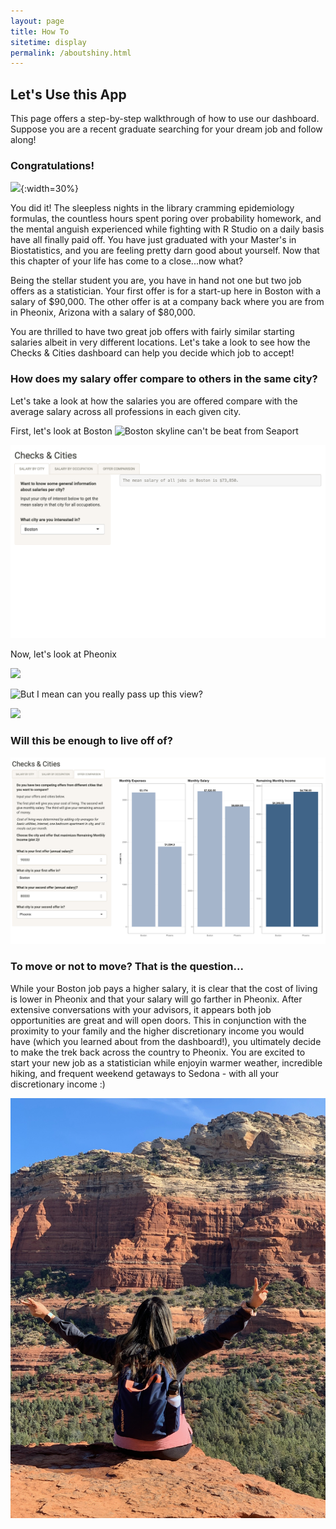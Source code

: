 ```yaml
---
layout: page
title: How To
sitetime: display
permalink: /aboutshiny.html
---
```


## Let's Use this App

This page offers a step-by-step walkthrough of how to use our dashboard. Suppose you are a recent graduate searching for your dream job and follow along!

### Congratulations!

![](/Graduation.jpeg){:width=30%}

You did it! The sleepless nights in the library cramming epidemiology formulas, the countless hours spent poring over probability homework, and the mental anguish experienced while fighting with R Studio on a daily basis have all finally paid off. You have just graduated with your Master's in Biostatistics, and you are feeling pretty darn good about yourself. Now that this chapter of your life has come to a close...now what?

Being the stellar student you are, you have in hand not one but two job offers as a statistician. Your first offer is for a start-up here in Boston with a salary of $90,000. The other offer is at a company back where you are from in Pheonix, Arizona with a salary of $80,000.

You are thrilled to have two great job offers with fairly similar starting salaries albeit in very different locations. Let's take a look to see how the Checks & Cities dashboard can help you decide which job to accept!

### How does my salary offer compare to others in the same city?

Let's take a look at how the salaries you are offered compare with the average salary across all professions in each given city.

First, let's look at Boston
![Boston skyline can't be beat from Seaport](/Boston.jpeg)

![](/BostonAvgSalary.png)

Now, let's look at Pheonix

![](/PheonixAvgSalary.png)

![But I mean can you really pass up this view?](/Arizona.jpeg)

![](/PheonixAvgSalary.png)

### Will this be enough to live off of?

![](/BostonPheonixComparison.png)

### To move or not to move? That is the question...

While your Boston job pays a higher salary, it is clear that the cost of living is lower in Pheonix and that your salary will go farther in Pheonix. After extensive conversations with your advisors, it appears both job opportunities are great and will open doors. This in conjunction with the proximity to your family and the higher discretionary income you would have (which you learned about from the dashboard!), you ultimately decide to make the trek back across the country to Pheonix. You are excited to start your new job as a statistician while enjoyin warmer weather, incredible hiking, and frequent weekend getaways to Sedona - with all your discretionary income :)

![Actual footage of the author enjoying life in Sedona](pages/Sedona.jpg)
